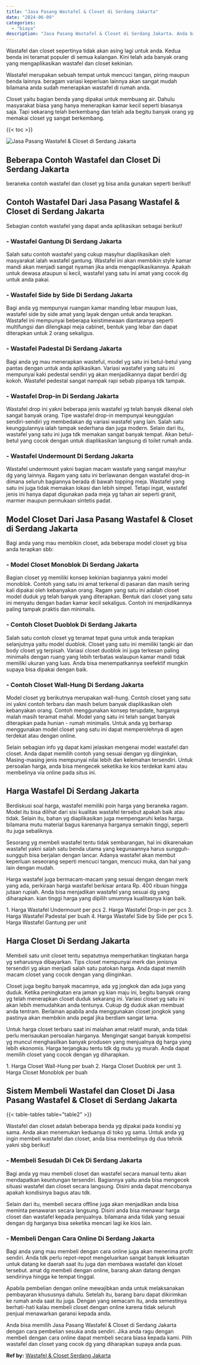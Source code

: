 ```yaml
---
title: "Jasa Pasang Wastafel & Closet di Serdang Jakarta"
date: "2024-06-09"
categories: 
  - "biaya"
description: "Jasa Pasang Wastafel & Closet di Serdang Jakarta. Anda bisa memilih Jasa Pasang Wastafel & Closet di Serdang Jakarta dengan cara pembelian sesuka anda sendir..."
---
```


Wastafel dan closet sepertinya tidak akan asing lagi untuk anda. Kedua benda ini teramat populer di semua kalangan. Kini telah ada banyak orang yang mengaplikasikan wastafel dan closet kekinian.

Wastafel merupakan sebuah tempat untuk mencuci tangan, piring maupun benda lainnya. beragam variasi keperluan lainnya akan sangat mudah bilamana anda sudah menerapkan wastafel di rumah anda.

Closet yaitu bagian benda yang dipakai untuk membuang air. Dahulu masyarakat biasa yang hanya menerapkan kamar kecil seperti biasanya saja. Tapi sekarang telah berkembang dan telah ada begitu banyak orang yg memakai closet yg sangat berkembang.

{{< toc >}}

![Jasa Pasang Wastafel & Closet di Serdang Jakarta](/images/wastafel-closet-murah03.png)

## Beberapa Contoh Wastafel dan Closet Di Serdang Jakarta

beraneka contoh wastafel dan closet yg bisa anda gunakan seperti berikut!

## Contoh Wastafel Dari Jasa Pasang Wastafel & Closet di Serdang Jakarta

Sebagian contoh wastafel yang dapat anda aplikasikan sebagai berikut!

### \- Wastafel Gantung Di Serdang Jakarta

Salah satu contoh wastafel yang cukup masyhur diaplikasikan oleh masyarakat ialah wastafel gantung. Wastafel ini akan membikin style kamar mandi akan menjadi sangat nyaman jika anda mengaplikasikannya. Apakah untuk dewasa ataupun si kecil, wastafel yang satu ini amat yang cocok dg untuk anda pakai.

### \- Wastafel Side by Side Di Serdang Jakarta

Bagi anda yg mempunyai ruangan kamar manding lebar maupun luas, wastafel side by side amat yang layak dengan untuk anda terapkan. Wastafel ini mempunyai beberapa keistimewaan diantaranya seperti multifungsi dan dilengkapi meja cabinet, bentuk yang lebar dan dapat diterapkan untuk 2 orang sekaligus.

### \- Wastafel Padestal Di Serdang Jakarta

Bagi anda yg mau menerapkan wasteful, model yg satu ini betul-betul yang pantas dengan untuk anda aplikasikan. Variasi wastafel yang satu ini mempunyai kaki pedestal sendiri yg akan menjadikannya dapat berdiri dg kokoh. Wastafel pedestal sangat nampak rapi sebab pipanya tdk tampak.

### \- Wastafel Drop-in Di Serdang Jakarta

Wastafel drop ini yakni beberapa jenis wastafel yg telah banyak dikenal oleh sangat banyak orang. Tipe wastafel drop-in mempunyai keunggulan sendiri-sendiri yg membedakan dg variasi wastafel yang lain. Salah satu keunggulannya ialah tampak sederhana dan juga modern. Selain dari itu, wastafel yang satu ini juga tdk memakan sangat banyak tempat. Akan betul-betul yang cocok dengan untuk diaplikasikan langsung di toilet rumah anda.

### \- Wastafel Undermount Di Serdang Jakarta

Wastafel undermount yakni bagian macam wastafe yang sangat masyhur dg yang lainnya. Ragam yang satu ini berlawanan dengan wastafel drop-in dimana seluruh bagiannya berada di bawah topping meja. Wastafel yang satu ini juga tidak memakan lokasi dan lebih simpel. Tetapi ingat, wastafel jenis ini hanya dapat digunakan pada meja yg tahan air seperti granit, marmer maupun permukaan sintetis padat.

## Model Closet Dari Jasa Pasang Wastafel & Closet di Serdang Jakarta

Bagi anda yang mau membikin closet, ada beberapa model closet yg bisa anda terapkan sbb:

### \- Model Closet Monoblok Di Serdang Jakarta

Bagian closet yg memiliki konsep kekinian bagiannya yakni model monoblok. Contoh yang satu ini amat terkenal di pasaran dan masih sering kali dipakai oleh kebanyakan orang. Ragam yang satu ini adalah closet model duduk yg telah banyak yang diterapkan. Bentuk dari closet yang satu ini menyatu dengan badan kamar kecil sekaligus. Contoh ini menjadikannya paling tampak praktis dan minimalis.

### \- Contoh Closet Duoblok Di Serdang Jakarta

Salah satu contoh closet yg teramat tepat guna untuk anda terapkan selanjutnya yaitu model duoblok. Closet yang satu ini memiliki tangki air dan body closet yg terpisah. Variasi closet duoblok ini juga terkesan paling minimalis dengan ruang yang lebih terbatas walaupun kamar mandi tidak memiliki ukuran yang luas. Anda bisa menempatkannya seefektif mungkin supaya bisa dipakai dengan baik.

### \- Contoh Closet Wall-Hung Di Serdang Jakarta

Model closet yg berikutnya merupakan wall-hung. Contoh closet yang satu ini yakni contoh terbaru dan masih belum banyak diaplikasikan oleh kebanyakan orang. Contoh menggunakan konsep terupdate, harganya malah masih teramat mahal. Model yang satu ini telah sangat banyak diterapkan pada hunian - rumah minimalis. Untuk anda yg berharap menggunakan model closet yang satu ini dapat memperolehnya di agen terdekat atau dengan online.

Selain sebagian info yg dapat kami jelaskan mengenai model wastafel dan closet. Anda dapat memilih contoh yang sesuai dengan yg diinginkan, Masing-masing jenis mempunyai nilai lebih dan kelemahan tersendiri. Untuk persoalan harga, anda bisa mengecek seketika ke kios terdekat kami atau membelinya via online pada situs ini.

## Harga Wastafel Di Serdang Jakarta

Berdiskusi soal harga, wastafel memiliki poin harga yang beraneka ragam. Model itu bisa dilihat dari sisi kualitas wastafel tersebut apakah baik atau tidak. Selain itu, bahan yg diaplikasikan juga mempengaruhi kelas harga. bilamana mutu material bagus karenanya harganya semakin tinggi, seperti itu juga sebaliknya.

Sesorang yg membeli wastafel tentu tidak sembarangan, hal ini dikarenakan wastafel yakni salah satu benda utama yang kegunaannya harus sungguh-sungguh bisa berjalan dengan lancar. Adanya wastafel akan membut keperluan seseorang seperti mencuci tangan, mencuci muka, dan hal yang lain dengan mudah.

Harga wastafel juga bermacam-macam yang sesuai dengan dengan merk yang ada, perkiraan harga wastafel berkisar antara Rp. 400 ribuan hingga jutaan rupiah. Anda bisa menjadikan wastafel yang sesuai dg yang diharapkan. kian tinggi harga yang dipilih umumnya kualitasnya kian baik.

1\. Harga Wastafel Undermount per pcs 2. Harga Wastafel Drop-in per pcs 3. Harga Wastafel Padestal per buah 4. Harga Wastafel Side by Side per pcs 5. Harga Wastafel Gantung per unit

## Harga Closet Di Serdang Jakarta

Membeli satu unit closet tentu sepatutnya memperhatikan tingkatan harga yg seharusnya dibayarkan. Tips closet mempunyai merk dan jenisnya tersendiri yg akan menjadi salah satu patokan harga. Anda dapat memilih macam closet yang cocok dengan yang diinginkan.

Closet juga begitu banyak macamnya, ada yg jongkok dan ada juga yang duduk. Ketika peningkatan era jaman yg kian maju ini, begitu banyak orang yg telah menerapkan closet duduk sekarang ini. Variasi closet yg satu ini akan lebih memudahkan anda tentunya. Cukup dg duduk akan membuat anda tentram. Berlainan apabila anda menggunakan closet jongkok yang pastinya akan membikin anda pegal jika berdiam sangat lama.

Untuk harga closet terbaru saat ini malahan amat relatif murah, anda tidak perlu merisaukan persoalan harganya. Mengingat sangat banyak kompetisi yg muncul menghasilkan banyak produsen yang menjualnya dg harga yang lebih ekonomis. Harga terjangkau tentu tdk dg mutu yg murah. Anda dapat memilih closet yang cocok dengan yg diharapkan.

1\. Harga Closet Wall-Hung per buah 2. Harga Closet Duoblok per unit 3. Harga Closet Monoblok per buah

## Sistem Membeli Wastafel dan Closet Di Jasa Pasang Wastafel & Closet di Serdang Jakarta

{{< table-tables table="table2" >}}

Wastafel dan closet adalah beberapa benda yg dipakai pada kondisi yg sama. Anda akan menemukan keduanya di toko yg sama. Untuk anda yg ingin membeli wastafel dan closet, anda bisa membelinya dg dua tehnik yakni sbg berikut!

### \- Membeli Sesudah Di Cek Di Serdang Jakarta

Bagi anda yg mau membeli closet dan wastafel secara manual tentu akan mendapatkan keuntungan tersendiri. Bagiannya yaitu anda bisa mengecek situasi wastafel dan closet secara langsung. Disini anda dapat mencobanya apakah kondisinya bagus atau tdk.

Selain dari itu, membeli secara offline juga akan menjadikan anda bisa meminta penawaran secara langsung. Disini anda bisa menawar harga closet dan wastafel kepada penjualnya. bilamana anda tidak yang sesuai dengan dg harganya bisa seketika mencari lagi ke kios lain.

### \- Membeli Dengan Cara Online Di Serdang Jakarta

Bagi anda yang mau membeli dengan cara online juga akan menerima profit sendiri. Anda tdk perlu repot-repot mengeluarkan sangat banyak kekuatan untuk datang ke daerah saat itu juga dan membawa wastafel dan kloset tersebut. amat dg membeli dengan online, barang akan datang dengan sendirinya hingga ke tempat tinggal.

Apabila pembelian dengan online mewajibkan anda untuk melaksanakan pembayaran khususnya dahulu. Setelah itu, barang baru dapat dikirimkan ke rumah anda saat itu juga. Dengan yang semacam itu, anda semestinya berhati-hati kalau membeli closet dengan online karena tidak seluruh penjual menawarkan garansi kepada anda.

Anda bisa memilih Jasa Pasang Wastafel & Closet di Serdang Jakarta dengan cara pembelian sesuka anda sendiri. Jika anda ragu dengan membeli dengan cara online dapat membeli secara biasa kepada kami. Pilih wastafel dan closet yang cocok dg yang diharapkan supaya anda puas.

**Ref by:** [Wastafel & Closet Serdang Jakarta](https://id.wikipedia.org/wiki/Wastafel)
